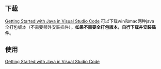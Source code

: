 ## 下载

[Getting Started with Java in Visual Studio Code](https://code.visualstudio.com/docs/java/java-tutorial#_setting-up-vs-code-for-java-development) 可以下载win和mac两种java全打包版本（不需要额外安装插件）。**如果不需要全打包版本，自行下载并安装插件**。

## 使用

[Getting Started with Java in Visual Studio Code](https://code.visualstudio.com/docs/java/java-tutorial) 

